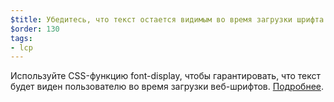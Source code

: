```yaml
---
$title: Убедитесь, что текст остается видимым во время загрузки шрифта
$order: 130
tags:
- lcp
---
```


Используйте CSS-функцию font-display, чтобы гарантировать, что текст будет виден пользователю во время загрузки веб-шрифтов. [Подробнее](https://web.dev/font-display/).
